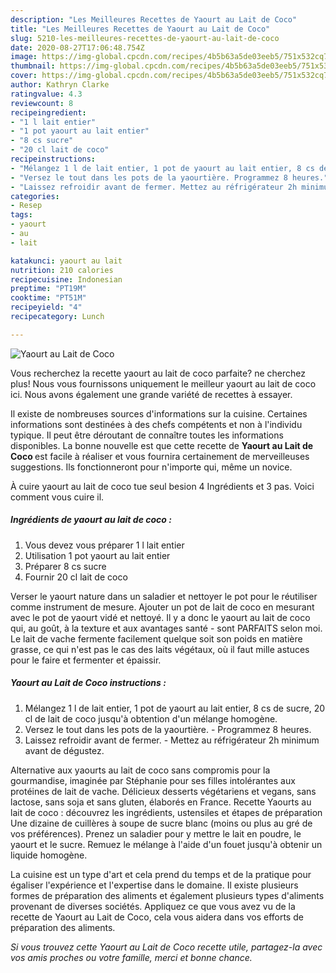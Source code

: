 ```yaml
---
description: "Les Meilleures Recettes de Yaourt au Lait de Coco"
title: "Les Meilleures Recettes de Yaourt au Lait de Coco"
slug: 5210-les-meilleures-recettes-de-yaourt-au-lait-de-coco
date: 2020-08-27T17:06:48.754Z
image: https://img-global.cpcdn.com/recipes/4b5b63a5de03eeb5/751x532cq70/yaourt-au-lait-de-coco-photo-principale-de-la-recette.jpg
thumbnail: https://img-global.cpcdn.com/recipes/4b5b63a5de03eeb5/751x532cq70/yaourt-au-lait-de-coco-photo-principale-de-la-recette.jpg
cover: https://img-global.cpcdn.com/recipes/4b5b63a5de03eeb5/751x532cq70/yaourt-au-lait-de-coco-photo-principale-de-la-recette.jpg
author: Kathryn Clarke
ratingvalue: 4.3
reviewcount: 8
recipeingredient:
- "1 l lait entier"
- "1 pot yaourt au lait entier"
- "8 cs sucre"
- "20 cl lait de coco"
recipeinstructions:
- "Mélangez 1 l de lait entier, 1 pot de yaourt au lait entier, 8 cs de sucre, 20 cl de lait de coco jusqu&#39;à obtention d&#39;un mélange homogène."
- "Versez le tout dans les pots de la yaourtière. Programmez 8 heures."
- "Laissez refroidir avant de fermer. Mettez au réfrigérateur 2h minimum avant de dégustez."
categories:
- Resep
tags:
- yaourt
- au
- lait

katakunci: yaourt au lait 
nutrition: 210 calories
recipecuisine: Indonesian
preptime: "PT19M"
cooktime: "PT51M"
recipeyield: "4"
recipecategory: Lunch

---
```



![Yaourt au Lait de Coco](https://img-global.cpcdn.com/recipes/4b5b63a5de03eeb5/751x532cq70/yaourt-au-lait-de-coco-photo-principale-de-la-recette.jpg)

Vous recherchez la recette yaourt au lait de coco parfaite? ne cherchez plus! Nous vous fournissons uniquement le meilleur yaourt au lait de coco ici. Nous avons également une grande variété de recettes à essayer.

Il existe de nombreuses sources d'informations sur la cuisine. Certaines informations sont destinées à des chefs compétents et non à l'individu typique. Il peut être déroutant de connaître toutes les informations disponibles. La bonne nouvelle est que cette recette de <strong> Yaourt au Lait de Coco </strong> est facile à réaliser et vous fournira certainement de merveilleuses suggestions. Ils fonctionneront pour n'importe qui, même un novice.

<!--inarticleads1-->

À cuire yaourt au lait de coco tue seul besion 4 Ingrédients et 3 pas. Voici comment vous cuire il.

##### Ingrédients de yaourt au lait de coco :

1. Vous devez vous préparer 1 l lait entier
1. Utilisation 1 pot yaourt au lait entier
1. Préparer 8 cs sucre
1. Fournir 20 cl lait de coco


Verser le yaourt nature dans un saladier et nettoyer le pot pour le réutiliser comme instrument de mesure. Ajouter un pot de lait de coco en mesurant avec le pot de yaourt vidé et nettoyé. Il y a donc le yaourt au lait de coco qui, au goût, à la texture et aux avantages santé - sont PARFAITS selon moi. Le lait de vache fermente facilement quelque soit son poids en matière grasse, ce qui n&#39;est pas le cas des laits végétaux, où il faut mille astuces pour le faire et fermenter et épaissir. 

<!--inarticleads2-->

##### Yaourt au Lait de Coco instructions :

1. Mélangez 1 l de lait entier, 1 pot de yaourt au lait entier, 8 cs de sucre, 20 cl de lait de coco jusqu&#39;à obtention d&#39;un mélange homogène.
1. Versez le tout dans les pots de la yaourtière. - Programmez 8 heures.
1. Laissez refroidir avant de fermer. - Mettez au réfrigérateur 2h minimum avant de dégustez.


Alternative aux yaourts au lait de coco sans compromis pour la gourmandise, imaginée par Stéphanie pour ses filles intolérantes aux protéines de lait de vache. Délicieux desserts végétariens et vegans, sans lactose, sans soja et sans gluten, élaborés en France. Recette Yaourts au lait de coco : découvrez les ingrédients, ustensiles et étapes de préparation Une dizaine de cuillères à soupe de sucre blanc (moins ou plus au gré de vos préférences). Prenez un saladier pour y mettre le lait en poudre, le yaourt et le sucre. Remuez le mélange à l&#39;aide d&#39;un fouet jusqu&#39;à obtenir un liquide homogène. 

<!--inarticleads1-->

<p>
La cuisine est un type d'art et cela prend du temps et de la pratique pour égaliser l'expérience et l'expertise dans le domaine. Il existe plusieurs formes de préparation des aliments et également plusieurs types d'aliments provenant de diverses sociétés. Appliquez ce que vous avez vu de la recette de Yaourt au Lait de Coco, cela vous aidera dans vos efforts de préparation des aliments.
</p>

<p>
<i>Si vous trouvez cette Yaourt au Lait de Coco recette utile, partagez-la avec vos amis proches ou votre famille, merci et bonne chance.</i>
</p>
